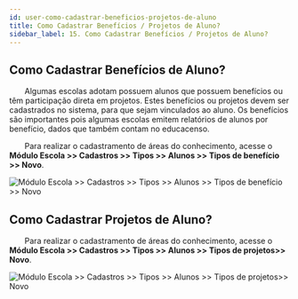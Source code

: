 ```yaml
---
id: user-como-cadastrar-beneficios-projetos-de-aluno
title: Como Cadastrar Benefícios / Projetos de Aluno?
sidebar_label: 15. Como Cadastrar Benefícios / Projetos de Aluno?
---
```


## Como Cadastrar Benefícios de Aluno?

<div class="textoJustificado">

&nbsp;&nbsp;&nbsp;&nbsp;&nbsp;&nbsp;&nbsp;Algumas escolas adotam possuem alunos que possuem benefícios ou têm participação direta em projetos. Estes benefícios ou projetos devem ser cadastrados no sistema, para que sejam vinculados ao aluno. Os benefícios são importantes pois algumas escolas emitem relatórios de alunos por benefício, dados que também contam no educacenso.

&nbsp;&nbsp;&nbsp;&nbsp;&nbsp;&nbsp;&nbsp;Para realizar o cadastramento de áreas do conhecimento, acesse o **Módulo Escola >> Cadastros >> Tipos >> Alunos >> Tipos de benefício >> Novo**.

</div> 

![Módulo Escola >> Cadastros >> Tipos >> Alunos >> Tipos de benefício >> Novo](../img/user-docs/cadastrar_tipo_de_beneficio.gif)


## Como Cadastrar Projetos de Aluno?

<div class="textoJustificado">

&nbsp;&nbsp;&nbsp;&nbsp;&nbsp;&nbsp;&nbsp;Para realizar o cadastramento de áreas do conhecimento, acesse o **Módulo Escola >> Cadastros >> Tipos >> Alunos >> Tipos de projetos>> Novo**.

</div>

![Módulo Escola >> Cadastros >> Tipos >> Alunos >> Tipos de projetos>> Novo](../img/user-docs/cadastrar_tipo_projetos.gif)
